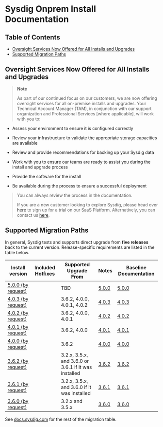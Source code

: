 # Sysdig Onprem Install Documentation

## Table of Contents
  * [Oversight Services Now Offered for All Installs and Upgrades](#oversight-services-now-offered-for-all-installs-and-upgrades)
  * [Supported Migration Paths](#supported-migration-paths)

## Oversight Services Now Offered for All Installs and Upgrades

> **Note**
>
> As part of our continued focus on our customers, we are now offering oversight services for all on-premise installs and upgrades. Your Technical Account Manager (TAM), in conjunction with our support organization and Professional Services \[where applicable\], will work with you to:

-   Assess your environment to ensure it is configured correctly

-   Review your infrastructure to validate the appropriate storage capacities are available

-   Review and provide recommendations for backing up your Sysdig data

-   Work with you to ensure our teams are ready to assist you during the install and upgrade process

-   Provide the software for the install

-   Be available during the process to ensure a successful deployment

> You can always review the process in the documentation.
>
> If you are a new customer looking to explore Sysdig, please head over [here](https://sysdig.com/company/freetrial/) to sign up for a trial on our SaaS Platform. Alternatively, you can contact us [here](https://sysdig.com/company/contactus/).

## Supported Migration Paths

In general, Sysdig tests and supports direct upgrade from **five releases** back to the current version. Release-specific requirements are listed in the table below.

|Install version | Included Hotfixes | Supported Upgrade From | Notes | Baseline Documentation |
|---|---|---|---|---|
| [5.0.0 (by request)](5.0.0)| | TBD | [5.0.0](https://docs.sysdig.com/en/sysdig-on-premises-release-notes.html) | [5.0.0](5.0.0)
| [4.0.3 (by request)](4.0.3)| | 3.6.2, 4.0.0, 4.0.1, 4.0.2 | [4.0.3](https://docs.sysdig.com/en/sysdig-on-premises-release-notes.html) | [4.0.3](4.0.3)
| [4.0.2 (by request)](4.0.2)| | 3.6.2, 4.0.0, 4.0.1 | [4.0.2](https://docs.sysdig.com/en/sysdig-on-premises-release-notes.html) | [4.0.2](4.0.2)
| [4.0.1 (by request)](4.0.1)| | 3.6.2, 4.0.0 | [4.0.1](https://docs.sysdig.com/en/sysdig-on-premises-release-notes.html) | [4.0.1](4.0.1)
| [4.0.0 (by request)](4.0.0)| | 3.6.2 | [4.0.0](https://docs.sysdig.com/en/sysdig-on-premises-release-notes.html) | [4.0.0](4.0.0)
| [3.6.2 (by request)](3.6.2)| | 3.2.x, 3.5.x, and 3.6.0 or 3.6.1 if it was installed | [3.6.2](https://docs.sysdig.com/en/sysdig-on-premises-release-notes.html) | [3.6.2](3.6.2)
| [3.6.1 (by request)](3.6.1)| | 3.2.x, 3.5.x, and 3.6.0 if it was installed | [3.6.1](https://docs.sysdig.com/en/sysdig-on-premises-release-notes.html) | [3.6.1](3.6.1)
| [3.6.0 (by request)](3.6.0)| | 3.2.x and 3.5.x | [3.6.0](https://docs.sysdig.com/en/sysdig-on-premises-release-notes.html) | [3.6.0](3.6.0)


See [docs.sysdig.com](https://docs.sysdig.com/en/on-premises-upgrades.html#UUID-99ec8b45-9aed-4aff-d86b-ad17bc8ef333_UUID-92d3fce4-1e95-4f25-056c-3cc177380de6) for the rest of the migration table.
